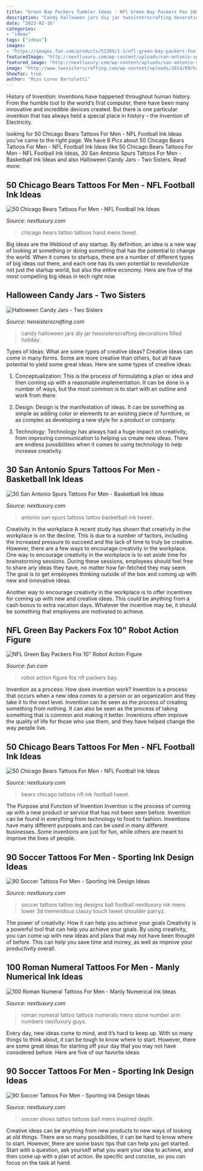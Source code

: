 ```yaml
---
title: "Green Bay Packers Tumbler Ideas : Nfl Green Bay Packers Fox 10&quot; Robot Action Figure"
description: "Candy halloween jars diy jar twosisterscrafting decorations filled holiday"
date: "2023-02-16"
categories:
- "ideas"
tags: ["ideas"]
images:
- "https://images.fun.com/products/51389/1-1/nfl-green-bay-packers-fox-10-robot-action-figure.jpg"
featuredImage: "http://nextluxury.com/wp-content/uploads/san-antonio-spurs-guys-tattoo-ideas-on-upper-arm.jpg"
featured_image: "http://nextluxury.com/wp-content/uploads/san-antonio-spurs-guys-tattoo-ideas-on-upper-arm.jpg"
image: "http://www.twosisterscrafting.com/wp-content/uploads/2014/09/halloween-candy-jars.jpg"
ShowToc: true
author: "Miss Loren Bartoletti"
---
```



History of Invention:
Inventions have happened throughout human history. From the humble tool to the world’s first computer, there have been many innovative and incredible devices created. But there is one particular invention that has always held a special place in history – the Invention of Electricity.

	

		
looking for 50 Chicago Bears Tattoos For Men - NFL Football Ink Ideas you've came to the right page. We have 8 Pics about 50 Chicago Bears Tattoos For Men - NFL Football Ink Ideas like 50 Chicago Bears Tattoos For Men - NFL Football Ink Ideas, 30 San Antonio Spurs Tattoos For Men - Basketball Ink Ideas and also Halloween Candy Jars - Two Sisters. Read more:
		
    
## 50 Chicago Bears Tattoos For Men - NFL Football Ink Ideas

<img loading=lazy src="http://nextluxury.com/wp-content/uploads/small-hand-mens-tattoo-chicago-bears-design.jpg" onerror="this.onerror=null;this.src='https://tse4.mm.bing.net/th?id=OIP.Q-cxmNlkxWOrPd_MdK_JRwHaHa&amp;pid=15.1';" alt="50 Chicago Bears Tattoos For Men - NFL Football Ink Ideas">

_Source: nextluxury.com_

>chicago bears tattoo tattoos hand mens tweet. 

	

Big ideas are the lifeblood of any startup. By definition, an idea is a new way of looking at something or doing something that has the potential to change the world. When it comes to startups, there are a number of different types of big ideas out there, and each one has its own potential to revolutionize not just the startup world, but also the entire economy. Here are five of the most compelling big ideas in tech right now.

    
## Halloween Candy Jars - Two Sisters

<img loading=lazy src="http://www.twosisterscrafting.com/wp-content/uploads/2014/09/halloween-candy-jars.jpg" onerror="this.onerror=null;this.src='https://tse2.mm.bing.net/th?id=OIP.XnQcNR9Q4uqEwAM4TXnGHAHaMM&amp;pid=15.1';" alt="Halloween Candy Jars - Two Sisters">

_Source: twosisterscrafting.com_

>candy halloween jars diy jar twosisterscrafting decorations filled holiday. 

	

Types of Ideas: What are some types of creative ideas?
Creative ideas can come in many forms. Some are more creative than others, but all have potential to yield some great ideas. Here are some types of creative ideas:
1. Conceptualization: This is the process of formulating a plan or idea and then coming up with a reasonable implementation. It can be done in a number of ways, but the most common is to start with an outline and work from there.

2. Design: Design is the manifestation of ideas. It can be something as simple as adding color or elements to an existing piece of furniture, or as complex as developing a new style for a product or company.

3. Technology: Technology has always had a huge impact on creativity, from improving communication to helping us create new ideas. There are endless possibilities when it comes to using technology to help increase creativity.


    
## 30 San Antonio Spurs Tattoos For Men - Basketball Ink Ideas

<img loading=lazy src="http://nextluxury.com/wp-content/uploads/san-antonio-spurs-guys-tattoo-ideas-on-upper-arm.jpg" onerror="this.onerror=null;this.src='https://tse2.mm.bing.net/th?id=OIP.9pLYTThohlSdRypv4w0EdQHaJ4&amp;pid=15.1';" alt="30 San Antonio Spurs Tattoos For Men - Basketball Ink Ideas">

_Source: nextluxury.com_

>antonio san spurs tattoos tattoo basketball ink tweet. 

	

Creativity in the workplace
A recent study has shown that creativity in the workplace is on the decline. This is due to a number of factors, including the increased pressure to succeed and the lack of time to truly be creative. However, there are a few ways to encourage creativity in the workplace.
One way to encourage creativity in the workplace is to set aside time for brainstorming sessions. During these sessions, employees should feel free to share any ideas they have, no matter how far-fetched they may seem. The goal is to get employees thinking outside of the box and coming up with new and innovative ideas.

Another way to encourage creativity in the workplace is to offer incentives for coming up with new and creative ideas. This could be anything from a cash bonus to extra vacation days. Whatever the incentive may be, it should be something that employees are motivated to achieve.

    
## NFL Green Bay Packers Fox 10&quot; Robot Action Figure

<img loading=lazy src="https://images.fun.com/products/51389/1-1/nfl-green-bay-packers-fox-10-robot-action-figure.jpg" onerror="this.onerror=null;this.src='https://tse2.mm.bing.net/th?id=OIP.5_44SrG16L30nzXbMvYT0wHaKl&amp;pid=15.1';" alt="NFL Green Bay Packers Fox 10&quot; Robot Action Figure">

_Source: fun.com_

>robot action figure fox nfl packers bay. 

	

Invention as a process: How does invention work?
Invention is a process that occurs when a new idea comes to a person or an organization and they take it to the next level. Invention can be seen as the process of creating something from nothing. It can also be seen as the process of taking something that is common and making it better. Inventions often improve the quality of life for those who use them, and they have helped change the way people live.

    
## 50 Chicago Bears Tattoos For Men - NFL Football Ink Ideas

<img loading=lazy src="http://nextluxury.com/wp-content/uploads/remarkable-chicago-bears-tattoos-for-males-on-thigh.jpg" onerror="this.onerror=null;this.src='https://tse2.mm.bing.net/th?id=OIP.-glEU5WpOvyTrQIGK7JcMwHaJ6&amp;pid=15.1';" alt="50 Chicago Bears Tattoos For Men - NFL Football Ink Ideas">

_Source: nextluxury.com_

>bears chicago tattoos nfl ink football tweet. 

	

The Purpose and Function of Invention
Invention is the process of coming up with a new product or service that has not been seen before. Invention can be found in everything from technology to food to fashion. Inventions have many different purposes and can be used in many different businesses. Some inventions are just for fun, while others are meant to improve the lives of people.

    
## 90 Soccer Tattoos For Men - Sporting Ink Design Ideas

<img loading=lazy src="http://nextluxury.com/wp-content/uploads/small-3d-mens-lower-leg-soccerball-tattoo-with-white-and-red-ink.jpg" onerror="this.onerror=null;this.src='https://tse2.mm.bing.net/th?id=OIP.K5AWjNq-gVqylp6dtPO8sgHaHa&amp;pid=15.1';" alt="90 Soccer Tattoos For Men - Sporting Ink Design Ideas">

_Source: nextluxury.com_

>soccer tattoos tattoo leg designs ball football nextluxury ink mens lower 3d tremendous classy touch tweet shoulder parryz. 

	

The power of creativity: How it can help you achieve your goals
Creativity is a powerful tool that can help you achieve your goals. By using creativity, you can come up with new ideas and plans that may not have been thought of before. This can help you save time and money, as well as improve your productivity overall.

    
## 100 Roman Numeral Tattoos For Men - Manly Numerical Ink Ideas

<img loading=lazy src="http://nextluxury.com/wp-content/uploads/mens-roman-numeral-stone-arm-tattoo-design-ideas.jpg" onerror="this.onerror=null;this.src='https://tse4.mm.bing.net/th?id=OIP.9f0d3AtvnLpcsv3g2YchnwHaHa&amp;pid=15.1';" alt="100 Roman Numeral Tattoos For Men - Manly Numerical Ink Ideas">

_Source: nextluxury.com_

>roman numeral tattoo tattoos numerals mens stone number arm numbers nextluxury guys. 

	

Every day, new ideas come to mind, and it’s hard to keep up. With so many things to think about, it can be tough to know where to start. However, there are some great ideas for starting off your day that you may not have considered before. Here are five of our favorite ideas: 

    
## 90 Soccer Tattoos For Men - Sporting Ink Design Ideas

<img loading=lazy src="http://nextluxury.com/wp-content/uploads/mens-realistic-soccer-shoes-on-back.jpg" onerror="this.onerror=null;this.src='https://tse1.mm.bing.net/th?id=OIP.sGg2s9kGy3YQ4XK3snvg4AHaH0&amp;pid=15.1';" alt="90 Soccer Tattoos For Men - Sporting Ink Design Ideas">

_Source: nextluxury.com_

>soccer shoes tattoo tattoos ball mens inspired depth. 

	

Creative ideas can be anything from new products to new ways of looking at old things. There are so many possibilities, it can be hard to know where to start. However, there are some basic tips that can help you get started. Start with a question, ask yourself what you want your idea to achieve, and then come up with a plan of action. Be specific and concise, so you can focus on the task at hand.

